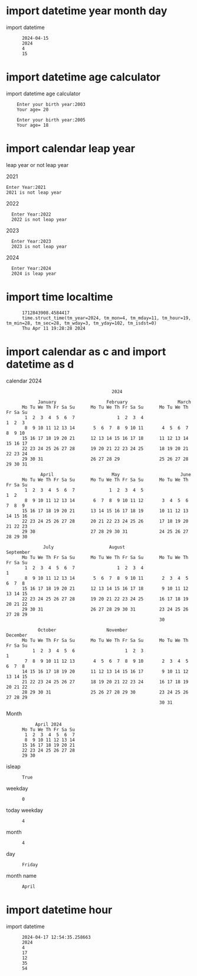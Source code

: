# import datetime year month day
import datetime

          2024-04-15
          2024
          4
          15

          
# import datetime age calculator
import datetime age calculator

        Enter your birth year:2003
        Your age= 20
        
        Enter your birth year:2005
        Your age= 18

        
# import calendar leap year
leap year or not leap year

2021
 
    Enter Year:2021
    2021 is not leap year
2022

      Enter Year:2022
      2022 is not leap year
2023

      Enter Year:2023
      2023 is not leap year
2024

      Enter Year:2024
      2024 is leap year
      
      
# import time localtime

          1712843908.4584417
          time.struct_time(tm_year=2024, tm_mon=4, tm_mday=11, tm_hour=19, tm_min=28, tm_sec=28, tm_wday=3, tm_yday=102, tm_isdst=0)
          Thu Apr 11 19:28:28 2024
          
          
# import calendar as c and import datetime as d      
calendar 2024

                                            2024
          
                January                   February                   March
          Mo Tu We Th Fr Sa Su      Mo Tu We Th Fr Sa Su      Mo Tu We Th Fr Sa Su
           1  2  3  4  5  6  7                1  2  3  4                   1  2  3
           8  9 10 11 12 13 14       5  6  7  8  9 10 11       4  5  6  7  8  9 10
          15 16 17 18 19 20 21      12 13 14 15 16 17 18      11 12 13 14 15 16 17
          22 23 24 25 26 27 28      19 20 21 22 23 24 25      18 19 20 21 22 23 24
          29 30 31                  26 27 28 29               25 26 27 28 29 30 31
          
                 April                      May                       June
          Mo Tu We Th Fr Sa Su      Mo Tu We Th Fr Sa Su      Mo Tu We Th Fr Sa Su
           1  2  3  4  5  6  7             1  2  3  4  5                      1  2
           8  9 10 11 12 13 14       6  7  8  9 10 11 12       3  4  5  6  7  8  9
          15 16 17 18 19 20 21      13 14 15 16 17 18 19      10 11 12 13 14 15 16
          22 23 24 25 26 27 28      20 21 22 23 24 25 26      17 18 19 20 21 22 23
          29 30                     27 28 29 30 31            24 25 26 27 28 29 30
          
                  July                     August                  September
          Mo Tu We Th Fr Sa Su      Mo Tu We Th Fr Sa Su      Mo Tu We Th Fr Sa Su
           1  2  3  4  5  6  7                1  2  3  4                         1
           8  9 10 11 12 13 14       5  6  7  8  9 10 11       2  3  4  5  6  7  8
          15 16 17 18 19 20 21      12 13 14 15 16 17 18       9 10 11 12 13 14 15
          22 23 24 25 26 27 28      19 20 21 22 23 24 25      16 17 18 19 20 21 22
          29 30 31                  26 27 28 29 30 31         23 24 25 26 27 28 29
                                                              30
          
                October                   November                  December
          Mo Tu We Th Fr Sa Su      Mo Tu We Th Fr Sa Su      Mo Tu We Th Fr Sa Su
              1  2  3  4  5  6                   1  2  3                         1
           7  8  9 10 11 12 13       4  5  6  7  8  9 10       2  3  4  5  6  7  8
          14 15 16 17 18 19 20      11 12 13 14 15 16 17       9 10 11 12 13 14 15
          21 22 23 24 25 26 27      18 19 20 21 22 23 24      16 17 18 19 20 21 22
          28 29 30 31               25 26 27 28 29 30         23 24 25 26 27 28 29
                                                              30 31
Month
            
               April 2024
          Mo Tu We Th Fr Sa Su
           1  2  3  4  5  6  7
           8  9 10 11 12 13 14
          15 16 17 18 19 20 21
          22 23 24 25 26 27 28
          29 30
isleap
          
          True
weekday
          
          0
          
today weekday

          4
month

          4
day

          Friday
month name
          
          April

# import datetime hour
import datetime

          2024-04-17 12:54:35.258663
          2024
          4
          17
          12
          35
          54
